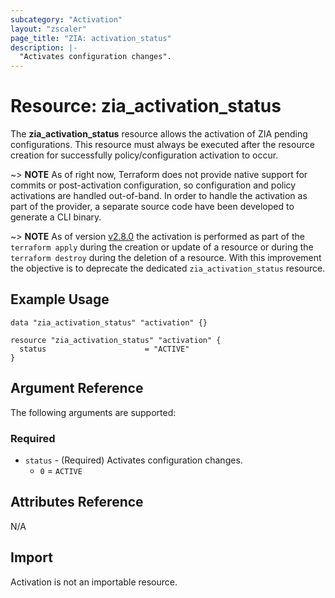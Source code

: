 ```yaml
---
subcategory: "Activation"
layout: "zscaler"
page_title: "ZIA: activation_status"
description: |-
  "Activates configuration changes".
---
```


# Resource: zia_activation_status

The **zia_activation_status** resource allows the activation of ZIA pending configurations. This resource must always be executed after the resource creation for successfully policy/configuration activation to occur.

~> **NOTE** As of right now, Terraform does not provide native support for commits or post-activation configuration, so configuration and policy activations are handled out-of-band. In order to handle the activation as part of the provider, a separate source code have been developed to generate a CLI binary.

~> **NOTE** As of version [v2.8.0](https://github.com/zscaler/terraform-provider-zia/releases/tag/v2.8.0) the activation is performed as part of the `terraform apply` during the creation or update of a resource or during the `terraform destroy` during the deletion of a resource. With this improvement the objective is to deprecate the dedicated `zia_activation_status` resource.

## Example Usage

```hcl
data "zia_activation_status" "activation" {}

resource "zia_activation_status" "activation" {
  status                      = "ACTIVE"
}
```

## Argument Reference

The following arguments are supported:

### Required

* `status` - (Required) Activates configuration changes.
  * ``0`` = ``ACTIVE``

## Attributes Reference

N/A

## Import

Activation is not an importable resource.
